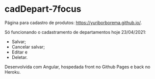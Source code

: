 # cadDepart-7focus

Página para cadastro de produtos: https://yuriborborema.github.io/.

Só funcionando o cadastramento de departamentos hoje 23/04/2021:
  - Salvar;
  - Cancelar salvar;
  - Editar e
  - Deletar.

Desenvolvida com Angular, hospedada front no Github Pages e back no Heroku.
